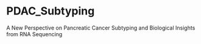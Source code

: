 # PDAC_Subtyping
A New Perspective on Pancreatic Cancer Subtyping and Biological Insights from RNA Sequencing
